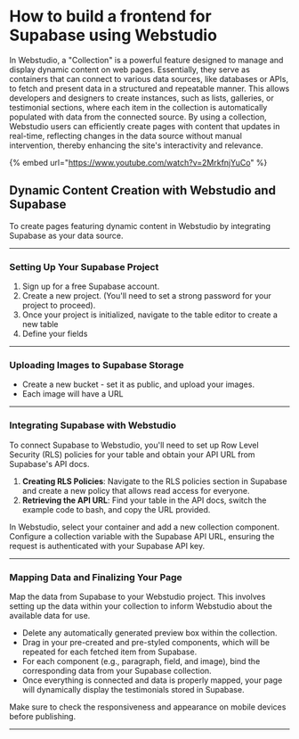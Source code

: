 # How to build a frontend for Supabase using Webstudio

In Webstudio, a "Collection" is a powerful feature designed to manage and display dynamic content on web pages. Essentially, they serve as containers that can connect to various data sources, like databases or APIs, to fetch and present data in a structured and repeatable manner. This allows developers and designers to create instances, such as lists, galleries, or testimonial sections, where each item in the collection is automatically populated with data from the connected source. By using a collection, Webstudio users can efficiently create pages with content that updates in real-time, reflecting changes in the data source without manual intervention, thereby enhancing the site's interactivity and relevance.

{% embed url="https://www.youtube.com/watch?v=2MrkfnjYuCo" %}

## Dynamic Content Creation with Webstudio and Supabase

To create pages featuring dynamic content in Webstudio by integrating Supabase as your data source.

***

### Setting Up Your Supabase Project

1. Sign up for a free Supabase account.
2. Create a new project. (You'll need to set a strong password for your project to proceed).
3. Once your project is initialized, navigate to the table editor to create a new table
4. Define your fields

***

### Uploading Images to Supabase Storage

* Create a new bucket - set it as public, and upload your images.
* Each image will have a URL

***

### Integrating Supabase with Webstudio

To connect Supabase to Webstudio, you'll need to set up Row Level Security (RLS) policies for your table and obtain your API URL from Supabase's API docs.

1. **Creating RLS Policies**: Navigate to the RLS policies section in Supabase and create a new policy that allows read access for everyone.
2. **Retrieving the API URL**: Find your table in the API docs, switch the example code to bash, and copy the URL provided.

In Webstudio, select your container and add a new collection component. Configure a collection variable with the Supabase API URL, ensuring the request is authenticated with your Supabase API key.

***

### Mapping Data and Finalizing Your Page

Map the data from Supabase to your Webstudio project. This involves setting up the data within your collection to inform Webstudio about the available data for use.

* Delete any automatically generated preview box within the collection.
* Drag in your pre-created and pre-styled components, which will be repeated for each fetched item from Supabase.
* For each component (e.g., paragraph, field, and image), bind the corresponding data from your Supabase collection.
* Once everything is connected and data is properly mapped, your page will dynamically display the testimonials stored in Supabase.

Make sure to check the responsiveness and appearance on mobile devices before publishing.

***
